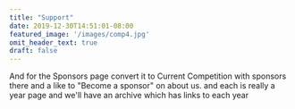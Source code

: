 ```yaml
---
title: "Support"
date: 2019-12-30T14:51:01-08:00
featured_image: '/images/comp4.jpg'
omit_header_text: true
draft: false
---
```

 And for the Sponsors page convert it to Current Competition with sponsors there and a like to "Become a sponsor" on about us. and each is really a year page and we'll have an archive which has links to each year
